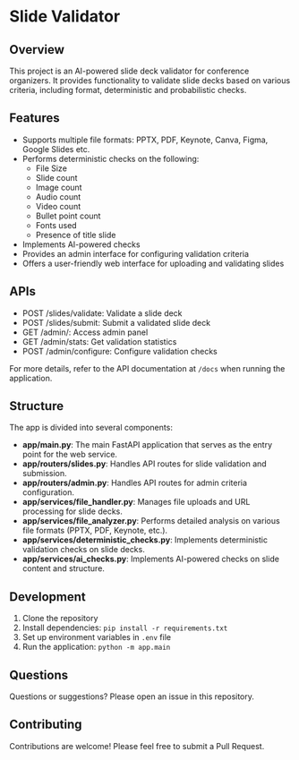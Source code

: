 # Slide Validator

## Overview

This project is an AI-powered slide deck validator for conference organizers. It provides functionality to validate slide decks based on various criteria, including format, deterministic and probabilistic checks.

## Features

- Supports multiple file formats: PPTX, PDF, Keynote, Canva, Figma, Google Slides etc.
- Performs deterministic checks on the following:
  - File Size
  - Slide count
  - Image count
  - Audio count
  - Video count
  - Bullet point count
  - Fonts used
  - Presence of title slide
- Implements AI-powered checks
- Provides an admin interface for configuring validation criteria
- Offers a user-friendly web interface for uploading and validating slides

## APIs

- POST /slides/validate: Validate a slide deck
- POST /slides/submit: Submit a validated slide deck
- GET /admin/: Access admin panel
- GET /admin/stats: Get validation statistics
- POST /admin/configure: Configure validation checks

For more details, refer to the API documentation at `/docs` when running the application.

## Structure

The app is divided into several components:

* **app/main.py**: The main FastAPI application that serves as the entry point for the web service.
* **app/routers/slides.py**: Handles API routes for slide validation and submission.
* **app/routers/admin.py**: Handles API routes for admin criteria configuration.
* **app/services/file_handler.py**: Manages file uploads and URL processing for slide decks.
* **app/services/file_analyzer.py**: Performs detailed analysis on various file formats (PPTX, PDF, Keynote, etc.).
* **app/services/deterministic_checks.py**: Implements deterministic validation checks on slide decks.
* **app/services/ai_checks.py**: Implements AI-powered checks on slide content and structure.

## Development

1. Clone the repository
2. Install dependencies: `pip install -r requirements.txt`
3. Set up environment variables in `.env` file
4. Run the application: `python -m app.main`

## Questions

Questions or suggestions? Please open an issue in this repository.

## Contributing

Contributions are welcome! Please feel free to submit a Pull Request.